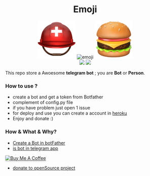 <div align="center">
  <h1>Emoji</h1>
  <img src="/EmojiFolder/⛑%EF%B8%8F.png" alt="emoji"/> <img src="/EmojiFolder/🇮🇷.png" alt="emoji"/> <img src="/EmojiFolder/🍔.png" alt="emoji"/><br/>
  <img src="https://img.shields.io/badge/build-passing-green"/> <img src="https://img.shields.io/badge/build-passing-green"/>
  </div>

 This repo store a Awoesome **telegram bot** ; you are **Bot** or **Person**.
 
### How to use ?

-  create a bot and get a token from Botfather
-  complement of config.py file 
-  if you have problem just open 1 issue
-  for deploy and use you can create a account in [heroku](https://www.heroku.com)
-  Enjoy and donate :)


### How & What & Why?

- [Create a Bot in botFather](https://core.telegram.org/bots)
- [is bot in telegram app](https://telegram.org/blog/bot-revolution#:~:text=Bots%20are%20simply%20Telegram%20accounts,to%20the%20Internet%20of%20Things.)



<a href="https://www.buymeacoffee.com/mehraan" target="_blank"><img src="https://www.buymeacoffee.com/assets/img/custom_images/orange_img.png" alt="Buy Me A Coffee" style="height: 41px !important;width: 174px !important;box-shadow: 0px 3px 2px 0px rgba(190, 190, 190, 0.5) !important;-webkit-box-shadow: 0px 3px 2px 0px rgba(190, 190, 190, 0.5) !important;" ></a>
- [donate to openSource project](https://www.quora.com/Have-you-ever-donated-to-an-open-source-project-How-much-and-why)
